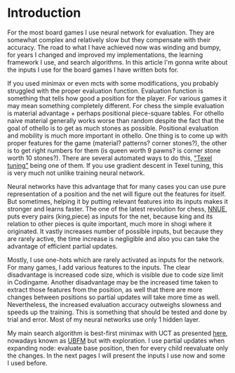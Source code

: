 # Introduction

For the most board games I use neural network for evaluation. They are somewhat complex and relatively slow but they compensate with their accuracy. The road to what I have achieved now was winding and bumpy, for years I changed and improved my implementations, the learning framework I use, and search algorithms. In this article I'm gonna write about the inputs I use for the board games I have written bots for.

If you used minimax or even mcts with some modifications, you probably struggled with the proper evaluation function. Evaluation function is something that tells how good a position for the player. For various games it may mean something completely different. For chess the simple evaluation is material advantage + perhaps positional piece-square tables. For othello naive material generally works worse than random despite the fact that the goal of othello is to get as much stones as possible. Positional evaluation and mobility is much more important in othello. One thing is to come up with proper features for the game (material? patterns? corner stones?), the other is to get right numbers for them (is queen worth 9 pawns? is corner stone worth 10 stones?). There are several automated ways to do this, ["Texel tuning"](https://www.chessprogramming.org/Texel%27s_Tuning_Method) being one of them. If you use gradient descent in Texel tuning, this is very much not unlike training neural network.

Neural networks have this advantage that for many cases you can use pure representation of a position and the net will figure out the features for itself. But sometimes, helping it by putting relevant features into its inputs makes it stronger and learns faster. The one of the latest revolution for chess, [NNUE](https://www.chessprogramming.org/NNUE), puts every pairs (king,piece) as inputs for the net, because king and its relation to other pieces is quite important, much more in shogi where it originated. It vastly increases number of possible inputs, but because they are rarely active, the time increase is negligible and also you can take the advantage of efficient partial updates.

Mostly, I use one-hots which are rarely activated as inputs for the network. For many games, I add various features to the inputs. The clear disadvantage is increased code size, which is visible due to code size limit in Codingame. Another disadvantage may be the increased time taken to extract those features from the position, as well that there are more changes between positions so partial updates will take more time as well. Nevertheless, the increased evaluation accuracy outweighs slowness and speeds up the training. This is something that should be tested and done by trial and error. Most of my neural networks use only 1 hidden layer.

My main search algorithm is best-first minimax with UCT as presented [here](https://www.codingame.com/playgrounds/55004/best-first-minimax-search-with-uct), nowadays known as [UBFM](https://arxiv.org/abs/2012.10700) but with exploration. I use partial updates when expanding node: evaluate base position, then for every child reevaluate only the changes. In the next pages I will present the inputs I use now and some I used before.
